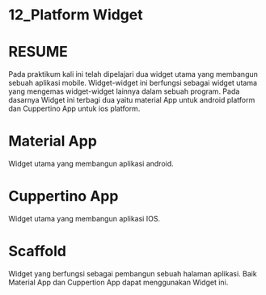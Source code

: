 # 12_Platform Widget
# RESUME
Pada praktikum kali ini telah dipelajari dua widget utama yang membangun sebuah aplikasi mobile. Widget-widget ini berfungsi sebagai widget utama yang mengemas widget-widget lainnya dalam sebuah program. Pada dasarnya Widget ini terbagi dua yaitu material App untuk android platform dan Cuppertino App untuk ios platform.
# Material App
Widget utama yang membangun aplikasi android.
# Cuppertino App
Widget utama yang membangun aplikasi IOS.
# Scaffold
Widget yang berfungsi sebagai pembangun sebuah halaman aplikasi. Baik Material App dan Cuppertion App dapat menggunakan Widget ini.
